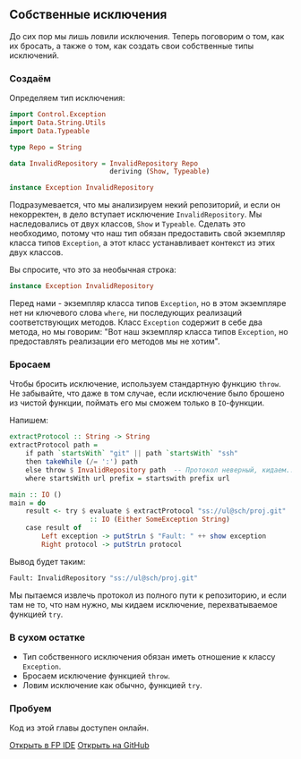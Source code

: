 Собственные исключения
----------------------

До сих пор мы лишь ловили исключения. Теперь поговорим о том, как их бросать, а также о том, как создать свои собственные типы исключений.

### Создаём

Определяем тип исключения:

```haskell
import Control.Exception
import Data.String.Utils
import Data.Typeable

type Repo = String

data InvalidRepository = InvalidRepository Repo
                         deriving (Show, Typeable)

instance Exception InvalidRepository
```

Подразумевается, что мы анализируем некий репозиторий, и если он некорректен, в дело вступает исключение `InvalidRepository`. Мы наследовались от двух классов, `Show` и `Typeable`. Сделать это необходимо, потому что наш тип обязан предоставить свой экземпляр класса типов `Exception`, а этот класс устанавливает контекст из этих двух классов.

Вы спросите, что это за необычная строка:

```haskell
instance Exception InvalidRepository
```

Перед нами - экземпляр класса типов `Exception`, но в этом экземпляре нет ни ключевого слова `where`, ни последующих реализаций соответствующих методов. Класс `Exception` содержит в себе два метода, но мы говорим: "Вот наш экземпляр класса типов `Exception`, но предоставлять реализации его методов мы не хотим".

### Бросаем

Чтобы бросить исключение, используем стандартную функцию `throw`. Не забывайте, что даже в том случае, если исключение было брошено из чистой функции, поймать его мы сможем только в `IO`-функции.

Напишем:

```haskell
extractProtocol :: String -> String
extractProtocol path =
    if path `startsWith` "git" || path `startsWith` "ssh"
    then takeWhile (/= ':') path
    else throw $ InvalidRepository path  -- Протокол неверный, кидаем...
    where startsWith url prefix = startswith prefix url

main :: IO ()
main = do
    result <- try $ evaluate $ extractProtocol "ss://ul@sch/proj.git"
                    :: IO (Either SomeException String)
    case result of
        Left exception -> putStrLn $ "Fault: " ++ show exception
        Right protocol -> putStrLn protocol
```

Вывод будет таким:

```bash
Fault: InvalidRepository "ss://ul@sch/proj.git"
```

Мы пытаемся извлечь протокол из полного пути к репозиторию, и если там не то, что нам нужно, мы кидаем исключение, перехватываемое функцией `try`.

### В сухом остатке

* Тип собственного исключения обязан иметь отношение к классу `Exception`.
* Бросаем исключение функцией `throw`.
* Ловим исключение как обычно, функцией `try`.

### Пробуем

Код из этой главы доступен онлайн.

<span><a href="https://www.fpcomplete.com/ide?title=own-exceptions&paste=https://raw.githubusercontent.com/denisshevchenko/ohaskell-code/master/code/io/own-exceptions/Main.hs" class="fpcomplete_code" target="_blank">Открыть в FP IDE</a></span>
<span class="buttons_space"></span>
<span><a href="https://github.com/denisshevchenko/ohaskell-code/blob/master/code/io/own-exceptions/Main.hs" class="github_code" target="_blank">Открыть на GitHub</a></span>

